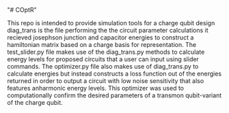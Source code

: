 "# COptR" 

This repo is intended to provide simulation tools for a charge qubit design
diag_trans is the
 file performing the the circuit parameter calculations
it recieved josephson junction and capacitor energies to construct a hamiltonian matrix 
based on a charge basis for representation. The test_slider.py file makes use of the 
diag_trans.py methods to calculate energy levels for proposed circuits that a user can input using
slider commands. The optimizer.py file also makes use of diag_trans.py to calculate energies
 but instead constructs a loss function out of the energies returned in order to output a circuit 
 with low noise sensitivity that also features anharmonic energy levels. This optimizer was used 
 to computationally confirm the desired parameters of a transmon qubit-variant of the charge qubit.

